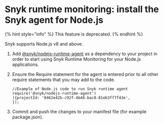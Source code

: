 # Snyk runtime monitoring: install the Snyk agent for Node.js

{% hint style="info" %}
This feature is deprecated.
{% endhint %}

Snyk supports Node.js v8 and above.

1. Add [@snyk/nodejs-runtime-agent](https://www.npmjs.com/package/@snyk/nodejs-runtime-agent) as a dependency to your project in order to start using Snyk Runtime Monitoring for your Node.js applications.
2. Ensure the Require statement for the agent is entered prior to all other require statements that you may add to the code.

   ```text
   //Example of Node.js code to run Snyk runtime agent
   require('@snyk/nodejs-runtime-agent')
   ({projectId: '0462e42b-c92f-4b48-bac8-81eb3ff7f43e',
   });
   ```

3. Commit and push the changes to your manifest file \(for example package.json\).



